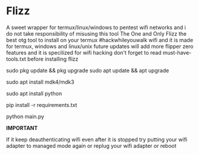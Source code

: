 # Flizz
A sweet wrapper for termux/linux/windows to pentest wifi networks and i do not take responsibility of misusing this tool The One and Only Flizz the best otg tool to install on your termux #hackwhileyouwalk wifi and it is made for termux, windows and linux/unix future updates will add more flipper zero features and it is specilized for wifi hacking don't forget to read must-have-tools.txt before installing flizz

sudo pkg update && pkg upgrade
sudo apt update && apt upgrade

sudo apt install mdk4/mdk3

sudo apt install python

pip install -r requirements.txt

python main.py


**IMPORTANT**

If it keep deauthenticating wifi even after it is stopped try putting your wifi adapter to managed mode again or replug your wifi adapter or reboot
